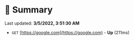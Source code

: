 # 📖 Summary
Last updated: **3/5/2022, 3:51:30 AM**

- `GET` [https://google.com](https://google.com) - **Up** (211ms)
